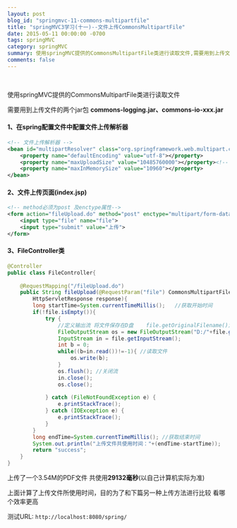 ```yaml
---
layout: post
blog_id: "springmvc-11-commons-multipartfile"
title: "springMVC3学习(十一)--文件上传CommonsMultipartFile"
date: 2015-05-11 00:00:00 -0700
tags: springMVC
category: springMVC
summary: 使用springMVC提供的CommonsMultipartFile类进行读取文件,需要用到上传文件的两个jar包 commons-logging.jar、commons-io-xxx.jar
comments: false
---
```

<br>

使用springMVC提供的CommonsMultipartFile类进行读取文件

需要用到上传文件的两个jar包 **commons-logging.jar、commons-io-xxx.jar**

#### 1、在spring配置文件中配置文件上传解析器

```xml
<!-- 文件上传解析器 -->  
<bean id="multipartResolver" class="org.springframework.web.multipart.commons.CommonsMultipartResolver">  
    <property name="defaultEncoding" value="utf-8"></property>  
    <property name="maxUploadSize" value="10485760000"></property><!-- 最大上传文件大小 -->  
    <property name="maxInMemorySize" value="10960"></property>  
</bean> 
```

#### 2、文件上传页面(index.jsp)

```xml
<!-- method必须为post 及enctype属性-->  
<form action="fileUpload.do" method="post" enctype="multipart/form-data">  
    <input type="file" name="file">  
    <input type="submit" value="上传">  
</form>
```

#### 3、FileController类

```java
@Controller  
public class FileController{  
      
    @RequestMapping("/fileUpload.do")  
    public String fileUpload(@RequestParam("file") CommonsMultipartFile file,HttpServletRequest request,
		HttpServletResponse response){  
        long startTime=System.currentTimeMillis();   //获取开始时间  
        if(!file.isEmpty()){  
            try {  
                //定义输出流 将文件保存在D盘    file.getOriginalFilename()为获得文件的名字   
                FileOutputStream os = new FileOutputStream("D:/"+file.getOriginalFilename());  
                InputStream in = file.getInputStream();  
                int b = 0;  
                while((b=in.read())!=-1){ //读取文件   
                    os.write(b);  
                }  
                os.flush(); //关闭流   
                in.close();  
                os.close();  
                  
            } catch (FileNotFoundException e) {  
                e.printStackTrace();  
            } catch (IOException e) {  
                e.printStackTrace();  
            }  
        }  
        long endTime=System.currentTimeMillis(); //获取结束时间  
        System.out.println("上传文件共使用时间："+(endTime-startTime));  
        return "success";  
    }  
}
```

上传了一个3.54M的PDF文件 共使用**29132毫秒**(以自己计算机实际为准)

上面计算了上传文件所使用时间，目的为了和下篇另一种上传方法进行比较 看哪个效率更高

测试URL:  `http://localhost:8080/spring/`

<br>